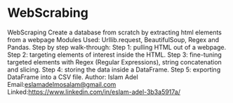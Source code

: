 # WebScrabing
WebScraping Create a database from scratch by extracting html elements from a webpage Modules Used: Urllib.request, BeautifulSoup, Regex and Pandas.  Step by step walk-through:  Step 1: pulling HTML out of a webpage. 
Step 2: targeting elements of interest inside the HTML. 
Step 3: fine-tuning targeted elements with Regex (Regular Expressions), string concatenation and slicing. 
Step 4: storing the data inside a DataFrame. Step 5: exporting DataFrame into a CSV file.
Author: Islam Adel
Email:eslamadelmosalam@gmail.com
Linked:https://www.linkedin.com/in/eslam-adel-3b3a5917a/
